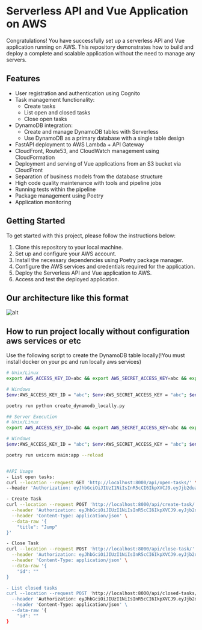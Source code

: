 # Serverless API and Vue Application on AWS

Congratulations! You have successfully set up a serverless API and Vue application running on AWS. This repository demonstrates how to build and deploy a complete and scalable application without the need to manage any servers.

## Features

- User registration and authentication using Cognito
- Task management functionality:
  - Create tasks
  - List open and closed tasks
  - Close open tasks
- DynamoDB integration:
  - Create and manage DynamoDB tables with Serverless
  - Use DynamoDB as a primary database with a single table design
- FastAPI deployment to AWS Lambda + API Gateway
- CloudFront, Route53, and CloudWatch management using CloudFormation
- Deployment and serving of Vue applications from an S3 bucket via CloudFront
- Separation of business models from the database structure
- High code quality maintenance with tools and pipeline jobs
- Running tests within the pipeline
- Package management using Poetry
- Application monitoring

## Getting Started

To get started with this project, please follow the instructions below:

1. Clone this repository to your local machine.
2. Set up and configure your AWS account.
3. Install the necessary dependencies using Poetry package manager.
4. Configure the AWS services and credentials required for the application.
5. Deploy the Serverless API and Vue application to AWS.
6. Access and test the deployed application.

## Our architecture like this format

![alt](https://github.com/riadelimemmedov/TaskManagementSystem-FastAPIVue-Aws/blob/main/architecture.png)

## How to run project locally without configuration aws services or etc

Use the following script to create the DynamoDB table locally(!You must install docker on your pc and run locally aws services)

```bash
# Unix/Linux
export AWS_ACCESS_KEY_ID=abc && export AWS_SECRET_ACCESS_KEY=abc && export AWS_DEFAULT_REGION=eu-west-1 && export TABLE_NAME="local-tasks-api-table" && export DYNAMODB_URL=http://localhost:9999

# Windows
$env:AWS_ACCESS_KEY_ID = "abc"; $env:AWS_SECRET_ACCESS_KEY = "abc"; $env:AWS_DEFAULT_REGION = "eu-west-1"; $env:TABLE_NAME = "local-tasks-api-table"; $env:DYNAMODB_URL = "http://localhost:9999"

poetry run python create_dynamodb_locally.py

## Server Execution
# Unix/Linux
export AWS_ACCESS_KEY_ID=abc && export AWS_SECRET_ACCESS_KEY=abc && export AWS_DEFAULT_REGION=eu-west-1 && export TABLE_NAME="local-tasks-api-table" && export DYNAMODB_URL=http://localhost:9999

# Windows
$env:AWS_ACCESS_KEY_ID = "abc"; $env:AWS_SECRET_ACCESS_KEY = "abc"; $env:AWS_DEFAULT_REGION = "eu-west-1"; $env:TABLE_NAME = "local-tasks-api-table"; $env:DYNAMODB_URL = "http://localhost:9999"

poetry run uvicorn main:app --reload


#API Usage
- List open tasks:
curl --location --request GET 'http://localhost:8000/api/open-tasks/' \
--header 'Authorization: eyJhbGciOiJIUzI1NiIsInR5cCI6IkpXVCJ9.eyJjb2duaXRvOnVzZXJuYW1lIjoiam9obkBkb2UuY29tIn0.6UvNP3lIrXAinXYqH4WzyNrYCxUFIRhAluWyAxcCoUc'

- Create Task
curl --location --request POST 'http://localhost:8000/api/create-task/' \
  --header 'Authorization: eyJhbGciOiJIUzI1NiIsInR5cCI6IkpXVCJ9.eyJjb2duaXRvOnVzZXJuYW1lIjoiam9obkBkb2UuY29tIn0.6UvNP3lIrXAinXYqH4WzyNrYCxUFIRhAluWyAxcCoUc' \
  --header 'Content-Type: application/json' \
  --data-raw '{
    "title": "Jump"
}'

- Close Task
curl --location --request POST 'http://localhost:8000/api/close-task/' \
  --header 'Authorization: eyJhbGciOiJIUzI1NiIsInR5cCI6IkpXVCJ9.eyJjb2duaXRvOnVzZXJuYW1lIjoiam9obkBkb2UuY29tIn0.6UvNP3lIrXAinXYqH4WzyNrYCxUFIRhAluWyAxcCoUc' \
  --header 'Content-Type: application/json' \
  --data-raw '{
    "id": ""
}

- List closed tasks
curl --location --request POST 'http://localhost:8000/api/closed-tasks/' \
  --header 'Authorization: eyJhbGciOiJIUzI1NiIsInR5cCI6IkpXVCJ9.eyJjb2duaXRvOnVzZXJuYW1lIjoiam9obkBkb2UuY29tIn0.6UvNP3lIrXAinXYqH4WzyNrYCxUFIRhAluWyAxcCoUc' \
  --header 'Content-Type: application/json' \
  --data-raw '{
    "id": ""
}

```